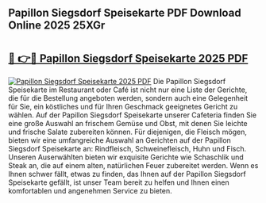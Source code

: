 ## Papillon Siegsdorf Speisekarte PDF Download Online 2025 25XGr

# <h2><a href="http://gcb9wq.nevu.top/?p=Papillon+Siegsdorf+Speisekarte">🔗 👉🔴 Papillon Siegsdorf Speisekarte 2025 PDF</a></h2>

[![Papillon Siegsdorf Speisekarte 2025 PDF](https://i.imgur.com/dBaPXMq.png)](http://gcb9wq.nevu.top/?p=Papillon+Siegsdorf+Speisekarte)
Die Papillon Siegsdorf Speisekarte im Restaurant oder Café ist nicht nur eine Liste der Gerichte, die für die Bestellung angeboten werden, sondern auch eine Gelegenheit für Sie, ein köstliches und für Ihren Geschmack geeignetes Gericht zu wählen. Auf der Papillon Siegsdorf Speisekarte unserer Cafeteria finden Sie eine große Auswahl an frischem Gemüse und Obst, mit denen Sie leichte und frische Salate zubereiten können. Für diejenigen, die Fleisch mögen, bieten wir eine umfangreiche Auswahl an Gerichten auf der Papillon Siegsdorf Speisekarte an: Rindfleisch, Schweinefleisch, Huhn und Fisch. Unseren Auserwählten bieten wir exquisite Gerichte wie Schaschlik und Steak an, die auf einem alten, natürlichen Feuer zubereitet werden. Wenn es Ihnen schwer fällt, etwas zu finden, das Ihnen auf der Papillon Siegsdorf Speisekarte gefällt, ist unser Team bereit zu helfen und Ihnen einen komfortablen und angenehmen Service zu bieten.
